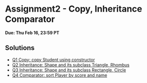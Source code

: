 # Assignment2 - Copy, Inheritance Comparator

**Due: Thu Feb 16, 23:59 PT** 

## Solutions
- [Q1 Copy: copy Student using constructor](https://github.com/huskyhehe/info5100/tree/main/Assignment_2_CopyInheritanceComparator/Q1_Copy/src)
- [Q2 Inheritance: Shape and its subclass Triangle, Rhombus](https://github.com/huskyhehe/info5100/tree/main/Assignment_2_CopyInheritanceComparator/Q2_Inheritance/src)
- [Q3 Inheritance: Shape and its subclass Rectangle, Circle](https://github.com/huskyhehe/info5100/tree/main/Assignment_2_CopyInheritanceComparator/Q3_Inheritance/src)
- [Q4 Comparator: sort Player by score and name](https://github.com/huskyhehe/info5100/tree/main/Assignment_2_CopyInheritanceComparator/Q4_Comparator/src)
